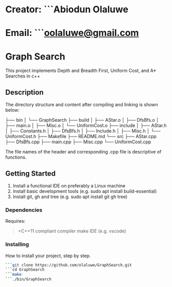 # Creator: ```Abiodun Olaluwe
# Email:   ```oolaluwe@gmail.com
# Graph Search
This project implements Depth and Breadth First, Uniform Cost, and A* Searches in c++

## Description
The directory structure and content after compiling and linking is shown below:

├── bin
│   └── GraphSearch
├── build
│   ├── AStar.o
│   ├── DfsBfs.o
│   ├── main.o
│   ├── Misc.o
│   └── UniformCost.o
├── include
│   ├── AStar.h
│   ├── Constants.h
│   ├── DfsBfs.h
│   ├── Include.h
│   ├── Misc.h
│   └── UniformCost.h
├── Makefile
├── README.md
└── src
    ├── AStar.cpp
    ├── DfsBfs.cpp
    ├── main.cpp
    ├── Misc.cpp
    └── UniformCost.cpp

The file names of the header and corresponding .cpp file is descriptive of functions.

## Getting Started
1. Install a functional IDE on preferably a Linux machine
1. Install basic development tools (e.g. sudo apt install build-essential)
1. Install git, gh and tree (e.g. sudo apt install git gh tree)

### Dependencies

Requires:
  >=C++11 compliant compiler
  make
  IDE (e.g. vscode)


### Installing

How to install your project, step by step.

```bash
```git clone https://github.com/olaluwe/GraphSearch.git
```cd GraphSearch
```make
```./bin/GraphSearch
